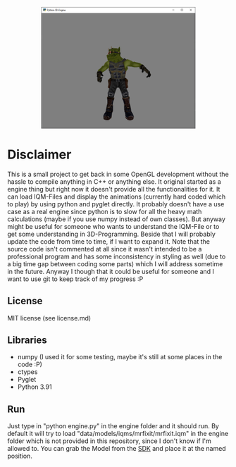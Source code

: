 
<p align="center">
  <img src="example_images/iqm_example.png" width="350" title="Renders an IQM-File with an animation">
</p>

# Disclaimer
This is a small project to get back in some OpenGL development without the hassle to compile anything in C++ or anything else. It original started as a engine thing but right now it doesn't provide all the functionalities for it. It can load IQM-Files and display the animations (currently hard coded which to play) by using python and pyglet directly. It probably doesn't have a use case as a real engine since python is to slow for all the heavy math calculations (maybe if you use numpy instead of own classes). But anyway might be useful for someone who wants to understand the IQM-File or to get some understanding in 3D-Programming. Beside that I will probably update the code from time to time, if I want to expand it. Note that the source code isn't commented at all since it wasn't intended to be a professional program and has some inconsistency in styling as well (due to a big time gap between coding some parts) which I will address sometime in the future. Anyway I though that it could be useful for someone and I want to use git to keep track of my progress :P

## License
MIT license (see license.md)


## Libraries
- numpy (I used it for some testing, maybe it's still at some places in the code :P)
- ctypes
- Pyglet
- Python 3.91

## Run
Just type in "python engine.py" in the engine folder and it should run. By default it will try to load "data/models/iqms/mrfixit/mrfixit.iqm" in the engine folder which is not provided in this repository, since I don't know if I'm allowed to. You can grab the Model from the [SDK](https://github.com/lsalzman/iqm) and place it at the named position.
